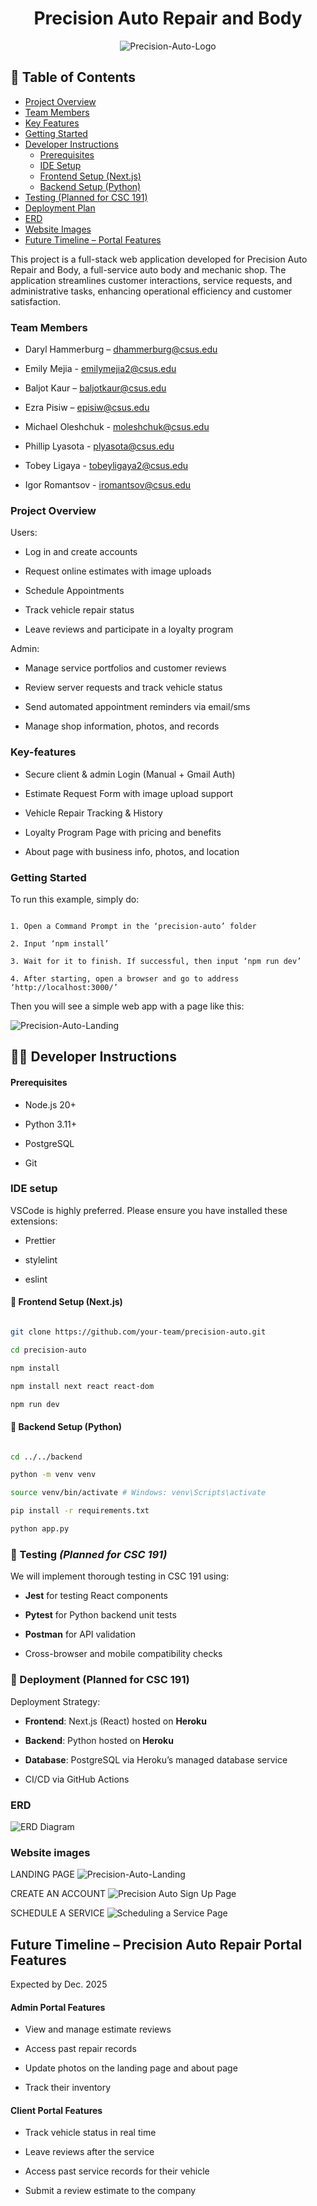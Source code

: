 <h1 align="center">Precision Auto Repair and Body</h1>

  

<p align="center">

<img src="images/logoBW.png" alt="Precision-Auto-Logo" />

</p>

  ## 📌 Table of Contents

- [Project Overview](#project-overview)
- [Team Members](#team-members)
- [Key Features](#key-features)
- [Getting Started](#getting-started)
- [Developer Instructions](#-developer-instructions)
  - [Prerequisites](#prerequisites)
  - [IDE Setup](#ide-setup)
  - [Frontend Setup (Next.js)](#-frontend-setup-nextjs)
  - [Backend Setup (Python)](#-backend-setup-python)
- [Testing (Planned for CSC 191)](#-testing-planned-for-csc-191)
- [Deployment Plan](#-deployment-planned-for-csc-191)
- [ERD](#erd)
- [Website Images](#website-images)
- [Future Timeline – Portal Features](#future-timeline--precision-auto-repair-portal-features)

This project is a full-stack web application developed for Precision Auto Repair and Body, a full-service auto body and mechanic shop. The application streamlines customer interactions, service requests, and administrative tasks, enhancing operational efficiency and customer satisfaction.  
  
### Team Members  
- Daryl Hammerburg – [dhammerburg@csus.edu](mailto:dhammerburg@csus.edu)

- Emily Mejia - [emilymejia2@csus.edu  
](mailto:emilymejia2@csus.edu)
- Baljot Kaur – [baljotkaur@csus.edu](mailto:baljotkaur@csus.edu)

- Ezra Pisiw – [episiw@csus.edu](mailto:episiw@csus.edu)

- Michael Oleshchuk - [moleshchuk@csus.edu](mailto:moleshchuk@csus.edu)

- Phillip Lyasota - [plyasota@csus.edu](mailto:plyasota@csus.edu)

- Tobey Ligaya - [tobeyligaya2@csus.edu](mailto:tobeyligaya2@csus.edu)

- Igor Romantsov - [iromantsov@csus.edu](mailto:iromantsov@csus.edu)

  
### Project Overview

Users:

- Log in and create accounts

- Request online estimates with image uploads

- Schedule Appointments

- Track vehicle repair status

- Leave reviews and participate in a loyalty program

  

Admin:

- Manage service portfolios and customer reviews

- Review server requests and track vehicle status

- Send automated appointment reminders via email/sms

- Manage shop information, photos, and records

  

### Key-features

- Secure client & admin Login (Manual + Gmail Auth)

- Estimate Request Form with image upload support

- Vehicle Repair Tracking & History

- Loyalty Program Page with pricing and benefits

- About page with business info, photos, and location

  

### Getting Started

To run this example, simply do:

```

1. Open a Command Prompt in the ‘precision-auto’ folder

2. Input ‘npm install’

3. Wait for it to finish. If successful, then input ‘npm run dev’

4. After starting, open a browser and go to address ‘http://localhost:3000/’

```

Then you will see a simple web app with a page like this:

<img src="images/landingPage.png" alt="Precision-Auto-Landing" />




## 👨‍💻 Developer Instructions

#### Prerequisites

- Node.js 20+

- Python 3.11+

- PostgreSQL

 - Git
 
 ### IDE setup

VSCode is highly preferred. Please ensure you have installed these extensions:

-   Prettier
    
-   stylelint
    
-   eslint

 #### 🧱 Frontend Setup (Next.js)

  

 ```bash

git clone https://github.com/your-team/precision-auto.git

 cd precision-auto

 npm install

 npm install next react react-dom

npm run dev

 ```

#### 🐍 Backend Setup (Python)

```bash

cd ../../backend

python -m venv venv

source venv/bin/activate # Windows: venv\Scripts\activate

pip install -r requirements.txt

python app.py

 ```
 
 ### 🧪 Testing *(Planned for CSC 191)*

We will implement thorough testing in CSC 191 using:

 - **Jest** for testing React components

- **Pytest** for Python backend unit tests

 - **Postman** for API validation

- Cross-browser and mobile compatibility checks


### 🚀 Deployment (Planned for CSC 191)

Deployment Strategy:

- **Frontend**: Next.js (React) hosted on **Heroku**

- **Backend**: Python hosted on **Heroku**

- **Database**: PostgreSQL via Heroku’s managed database service

- CI/CD via GitHub Actions


### ERD

 <img src="images/ERD.png" alt="ERD Diagram" />
  
  

### Website images
LANDING PAGE
<img src="images/landingPage.png" alt="Precision-Auto-Landing" />

CREATE AN ACCOUNT
<img src="images/sign.up.jpg" alt="Precision Auto Sign Up Page" />

SCHEDULE A SERVICE
<img src="images/ScheduleService.jpg" alt="Scheduling a Service Page" />

## Future Timeline – Precision Auto Repair Portal Features

Expected by Dec. 2025

  

#### Admin Portal Features

- View and manage estimate reviews

- Access past repair records

- Update photos on the landing page and about page

- Track their inventory

  

#### Client Portal Features

- Track vehicle status in real time

- Leave reviews after the service

- Access past service records for their vehicle

- Submit a review estimate to the company
